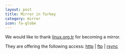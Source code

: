 ```yaml
---
layout: post
title: Mirror in Turkey
category: mirror
icon: fa-globe
---
```


We would like to thank [linux.org.tr](http://linux.org.tr/) for becoming a mirror.

They are offering the following access: [http](http://ftp.linux.org.tr/blackarch/) | [ftp](ftp://ftp.linux.org.tr/blackarch/) | [rsync](rsync://rsync.linux.org.tr/blackarch/)